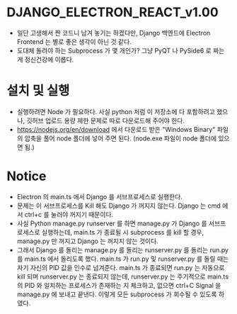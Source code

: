 # DJANGO_ELECTRON_REACT_v1.00
  - 일단 고생해서 짠 코드니 남겨 놓기는 하겠다만, Django 백엔드에 Electron Frontend 는 별로 좋은 생각이 아닌 것 같다. 
  - 도대체 돌려야 하는 Subprocess 가 몇 개인가? 그냥 PyQT 나 PySide6 로 짜는 게 정신건강에 이롭다.

 # 설치 및 실행
   - 실행하려면 Node 가 필요하다. 사실 python 처럼 이 저장소에 다 포함하려고 했으나, 깃허브 업로드 용량 제한 문제로 따로 다운로드해 주어야 한다.
   - https://nodejs.org/en/download 에서 다운로드 받은 "Windows Binary" 파일의 압축을 풀어 node 폴더에 넣어 주면 된다. (node.exe 파일이 node 폴더에 있으면 됨.)

 # Notice
   - Electron 의 main.ts 에서 Django 를 서브프로세스로 실행한다.
   - 문제는 이 서브프로세스를 Kill 해도 Django 가 꺼지지 않는다. Django 는 cmd 에서 ctrl+c 를 눌러야 꺼지기 때문이다.
   - 사실 Python manage.py runserver 를 하면 manage.py 가 Django 를 서브프로세스로 실행하는데, main.ts 가 종료될 시 subprocess 를 kill 할 경우, manage.py 만 꺼지고 Django 는 꺼지지 않는 것이다.
   - 그래서 Django 를 돌리는 manage.py 를 돌리는 runserver.py 를 돌리는 run.py 를 main.ts 에서 돌리도록 했다. main.ts 가 run.py 및 runserver.py 를 돌릴 때는 자기 자신의 PID 값을 인수로 넘겨준다. main.ts 가 종료되면 run.py 는 자동으로 kill 되며 runserver.py 는 종료되지 않는데, runserver.py 는 주기적으로 main.ts 의 PID 와 일치하는 프로세스가 존재하는 지 체크하고, 없으면 ctrl+C Signal 을 manage.py 에 보내고 끝낸다. 이렇게 모든 subprocess 가 회수될 수 있도록 하였다.
